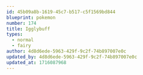 ```yaml
---
id: 45b09a8b-1619-45c7-b517-c5f1569bd844
blueprint: pokemon
number: 174
title: Igglybuff
types:
  - normal
  - fairy
author: 4d8d6ede-5963-429f-9c2f-74b897007e0c
updated_by: 4d8d6ede-5963-429f-9c2f-74b897007e0c
updated_at: 1716087968
---
```


